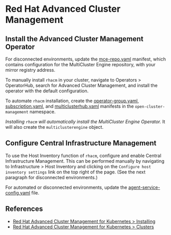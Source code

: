 
# Red Hat Advanced Cluster Management

## Install the Advanced Cluster Management Operator

For disconnected environments, update the [mce-repo.yaml](mce-repo.yaml)
manifest, which contains configuration for the MultiCluster Engine repository,
with your mirror registry address.

To manually install `rhacm` in your cluster, navigate to Operators >
OperatorHub, search for Advanced Cluster Management, and install the operator
with the default configuration.

To automate `rhacm` installation, create the
[operator-group.yaml](operator-group.yaml),
[subscription.yaml](subscription.yaml), and
[multiclusterhub.yaml](multiclusterhub.yaml) manifests in the
`open-cluster-management` namespace.

*Installing `rhacm` will automatically install the MultiCluster Engine
Operator.* It will also create the `multiclusterengine` object.

## Configure Central Infrastructure Management

To use the Host Inventory function of `rhacm`, configure and enable Central
Infrastructure Management. This can be performed manually by navigating to
Infrastructure > Host Inventory and clicking on the `Configure host inventory
settings` link on the top right of the page. (See the next paragraph for
disconnected environments.)

For automated or disconnected environments, update the
[agent-service-config.yaml](agent-service-config.yaml) file.

## References

* [Red Hat Advanced Cluster Management for Kubernetes > Installing](https://docs.redhat.com/en/documentation/red_hat_advanced_cluster_management_for_kubernetes/2.13/html-single/install/index)
* [Red Hat Advanced Cluster Management for Kubernetes > Clusters](https://docs.redhat.com/en/documentation/red_hat_advanced_cluster_management_for_kubernetes/2.13/html-single/clusters/index)
